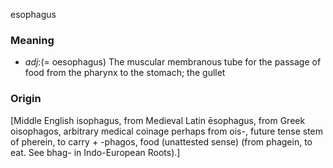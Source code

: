 esophagus
### Meaning
+ _adj_:(= oesophagus) The muscular membranous tube for the passage of food from the pharynx to the stomach; the gullet

### Origin

[Middle English isophagus, from Medieval Latin ēsophagus, from Greek oisophagos, arbitrary medical coinage perhaps from ois-, future tense stem of pherein, to carry + -phagos, food (unattested sense) (from phagein, to eat. See bhag- in Indo-European Roots).]

